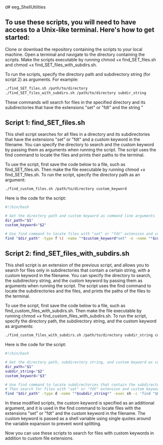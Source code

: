 d# eeg_ShellUtilities

## To use these scripts, you will need to have access to a Unix-like terminal. Here's how to get started:

Clone or download the repository containing the scripts to your local machine.
Open a terminal and navigate to the directory containing the scripts.
Make the scripts executable by running chmod +x find_SET_files.sh and chmod +x find_SET_files_with_subdirs.sh.

To run the scripts, specify the directory path and subdirectory string (for script 2) as arguments. For example:

```bash
./find_SET_files.sh /path/to/directory
./find_SET_files_with_subdirs.sh /path/to/directory subdir_string
```

These commands will search for files in the specified directory and its subdirectories that have the extensions "set" or "fdt" and the string "

## Script 1: find_SET_files.sh

This shell script searches for all files in a directory and its subdirectories that have the extensions "set" or "fdt" and a custom keyword in the filename. You can specify the directory to search and the custom keyword by passing them as arguments when running the script. The script uses the find command to locate the files and prints their paths to the terminal.

To use the script, first save the code below to a file, such as find_SET_files.sh. Then make the file executable by running chmod +x find_SET_files.sh. To run the script, specify the directory path as an argument:

```bash
./find_custom_files.sh /path/to/directory custom_keyword
```

Here is the code for the script:

```bash
#!/bin/bash

# Get the directory path and custom keyword as command line arguments
dir_path="$1"
custom_keyword="$2"

# Use find command to locate files with "set" or "fdt" extension and custom keyword in filename
find "$dir_path" -type f \( -name "*$custom_keyword*set" -o -name "*$custom_keyword*fdt" \) -print

```

## Script 2: find_SET_files_with_subdirs.sh

This shell script is an extension of the previous script, and allows you to search for files only in subdirectories that contain a certain string, with a custom keyword in the filename. You can specify the directory to search, the subdirectory string, and the custom keyword by passing them as arguments when running the script. The script uses the find command to locate the subdirectories and the files, and prints the paths of the files to the terminal.

To use the script, first save the code below to a file, such as find_custom_files_with_subdirs.sh. Then make the file executable by running chmod +x find_custom_files_with_subdirs.sh. To run the script, specify the directory path, the subdirectory string, and the custom keyword as arguments:

```bash
./find_custom_files_with_subdirs.sh /path/to/directory subdir_string custom_keyword
```

Here is the code for the script:
```bash
#!/bin/bash

# Get the directory path, subdirectory string, and custom keyword as command line arguments
dir_path="$1"
subdir_string="$2"
custom_keyword="$3"

# Use find command to locate subdirectories that contain the subdirectory string
# Then search for files with "set" or "fdt" extension and custom keyword in filename in these subdirectories
find "$dir_path" -type d -name "*$subdir_string*" -exec sh -c 'find "$0" -type f \( -name "*'"$custom_keyword"'*set" -o -name "*'"$custom_keyword"'*fdt" \) -print' {} \;

```

In these modified scripts, the custom keyword is specified as an additional argument, and it is used in the find command to locate files with the extensions "set" or "fdt" and the custom keyword in the filename. The custom keyword is passed as a shell variable using single quotes around the variable expansion to prevent word splitting.

Now you can use these scripts to search for files with custom keywords in addition to custom file extensions.